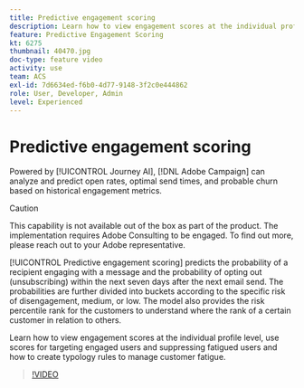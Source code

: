 ```yaml
---
title: Predictive engagement scoring
description: Learn how to view engagement scores at the individual profile level, use scores for targeting engaged users and suppressing fatigued users and how to create typology rules to manage customer fatigue.
feature: Predictive Engagement Scoring
kt: 6275
thumbnail: 40470.jpg
doc-type: feature video
activity: use
team: ACS
exl-id: 7d6634ed-f6b0-4d77-9148-3f2c0e444862
role: User, Developer, Admin
level: Experienced
---
```

# Predictive engagement scoring

Powered by [!UICONTROL Journey AI], [!DNL Adobe Campaign] can analyze and predict open rates, optimal send times, and probable churn based on historical engagement metrics.

>[!CAUTION]
>This capability is not available out of the box as part of the product. The implementation requires Adobe Consulting to be engaged. To find out more, please reach out to your Adobe representative.

[!UICONTROL Predictive engagement scoring] predicts the probability of a recipient engaging with a message and the probability of opting out (unsubscribing) within the next seven days after the next email send. The probabilities are further divided into buckets according to the specific risk of disengagement, medium, or low. The model also provides the risk percentile rank for the customers to understand where the rank of a certain customer in relation to others.

Learn how to view engagement scores at the individual profile level, use scores for targeting engaged users and suppressing fatigued users and how to create typology rules to manage customer fatigue.

>[!VIDEO](https://video.tv.adobe.com/v/40470?quality=12)
